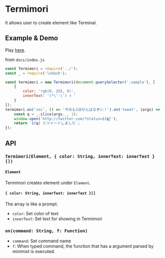 # Termimori

It allows user to create element like Terminal.

## Example & Demo

Play [here](http://mimorisuzuko.github.io/termimori/).

from `docs/index.js`

```javascript
const Termimori = require('../');
const _ = require('lodash');

const termimori = new Termimori(document.querySelector('.sample'), [
	{
		color: 'rgb(0, 255, 0)',
		innerText: '(*\'-\') < '
	}
]);
termimori.on('zoi', () => '今日も1日がんばるぞい！').on('tweet', (args) => {
	const q = _.slice(args._, 1);
	window.open(`http://twitter.com/?status=${q}`);
	return `${q} とツイートしました`;
});
```

## API

### `Termimori(Element, { color: String, innerText: innerText }[])`

#### `Element`

Termimori creates element under `Element`.

#### `{ color: String, innerText: innerText }[]`

The array is like a prompt.

* `color`: Set color of text
* `innerText`: Set text for showing in Termimori

### `on(command: String, f: Function)`

* `command`: Set command name
* `f`: When typed command, the function that has a argument parsed by minimist is executed.